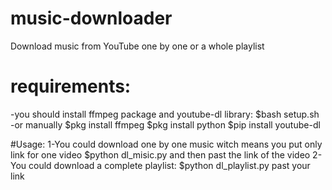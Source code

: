 # music-downloader
Download music from YouTube one by one or a whole playlist
 
# requirements:
-you should install ffmpeg package and youtube-dl library:
$bash setup.sh
-or manually
    $pkg install ffmpeg 
    $pkg install python
    $pip install youtube-dl 

#Usage:
1-You could download one by one music witch means you put only link for one video 
$python dl_misic.py
and then past the link of the video
2-You could download a complete playlist:
$python dl_playlist.py
past your link










